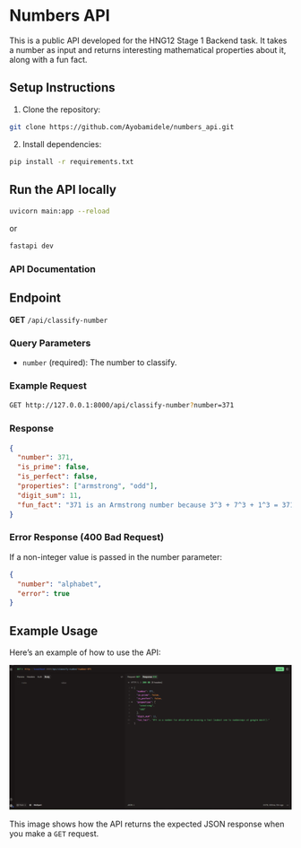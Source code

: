 # Numbers API

This is a public API developed for the HNG12 Stage 1 Backend task. It takes a number as input and returns interesting mathematical properties about it, along with a fun fact.

## Setup Instructions

1. Clone the repository:

```bash
git clone https://github.com/Ayobamidele/numbers_api.git
```

2. Install dependencies:

```bash
pip install -r requirements.txt
```

## Run the API locally

```bash
uvicorn main:app --reload
```

or

```bash
fastapi dev
```

### API Documentation

## Endpoint

**GET** `/api/classify-number`

### Query Parameters

- `number` (required): The number to classify.

### Example Request

```bash
GET http://127.0.0.1:8000/api/classify-number?number=371
```

### Response

```json
{
  "number": 371,
  "is_prime": false,
  "is_perfect": false,
  "properties": ["armstrong", "odd"],
  "digit_sum": 11,
  "fun_fact": "371 is an Armstrong number because 3^3 + 7^3 + 1^3 = 371"
}
```

### Error Response (400 Bad Request)

If a non-integer value is passed in the number parameter:

```json
{
  "number": "alphabet",
  "error": true
}
```

## Example Usage

Here’s an example of how to use the API:

![Numbers API](/assets/image.png)

This image shows how the API returns the expected JSON response when you make a `GET` request.
